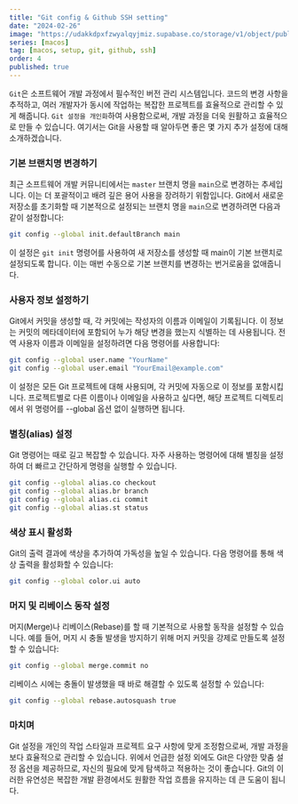 ```yaml
---
title: "Git config & Github SSH setting"
date: "2024-02-26"
image: "https://udakkdpxfzwyalqyjmiz.supabase.co/storage/v1/object/public/images/blog-macos.png"
series: [macos]
tag: [macos, setup, git, github, ssh]
order: 4
published: true
---
```


`Git`은 소프트웨어 개발 과정에서 필수적인 버전 관리 시스템입니다. 코드의 변경 사항을 추적하고, 여러 개발자가 동시에 작업하는 복잡한 프로젝트를 효율적으로 관리할 수 있게 해줍니다. `Git 설정을 개인화`하여 사용함으로써, 개발 과정을 더욱 원활하고 효율적으로 만들 수 있습니다. 여기서는 Git을 사용할 때 알아두면 좋은 몇 가지 추가 설정에 대해 소개하겠습니다.

### 기본 브랜치명 변경하기

최근 소프트웨어 개발 커뮤니티에서는 `master` 브랜치 명을 `main`으로 변경하는 추세입니다. 이는 더 포괄적이고 배려 깊은 용어 사용을 장려하기 위함입니다. Git에서 새로운 저장소를 초기화할 때 기본적으로 설정되는 브랜치 명을 `main`으로 변경하려면 다음과 같이 설정합니다:

```bash
git config --global init.defaultBranch main
```

이 설정은 `git init` 명령어를 사용하여 새 저장소를 생성할 때 main이 기본 브랜치로 설정되도록 합니다. 이는 매번 수동으로 기본 브랜치를 변경하는 번거로움을 없애줍니다.

### 사용자 정보 설정하기

Git에서 커밋을 생성할 때, 각 커밋에는 작성자의 이름과 이메일이 기록됩니다. 이 정보는 커밋의 메타데이터에 포함되어 누가 해당 변경을 했는지 식별하는 데 사용됩니다. 전역 사용자 이름과 이메일을 설정하려면 다음 명령어를 사용합니다:

```bash
git config --global user.name "YourName"
git config --global user.email "YourEmail@example.com"
```

이 설정은 모든 Git 프로젝트에 대해 사용되며, 각 커밋에 자동으로 이 정보를 포함시킵니다. 프로젝트별로 다른 이름이나 이메일을 사용하고 싶다면, 해당 프로젝트 디렉토리에서 위 명령어를 --global 옵션 없이 실행하면 됩니다.

### 별칭(alias) 설정

Git 명령어는 때로 길고 복잡할 수 있습니다. 자주 사용하는 명령어에 대해 별칭을 설정하여 더 빠르고 간단하게 명령을 실행할 수 있습니다.

```bash
git config --global alias.co checkout
git config --global alias.br branch
git config --global alias.ci commit
git config --global alias.st status
```

### 색상 표시 활성화

Git의 출력 결과에 색상을 추가하여 가독성을 높일 수 있습니다. 다음 명령어를 통해 색상 출력을 활성화할 수 있습니다:

```bash
git config --global color.ui auto
```

### 머지 및 리베이스 동작 설정

머지(Merge)나 리베이스(Rebase)를 할 때 기본적으로 사용할 동작을 설정할 수 있습니다. 예를 들어, 머지 시 충돌 발생을 방지하기 위해 머지 커밋을 강제로 만들도록 설정할 수 있습니다:

```bash
git config --global merge.commit no
```

리베이스 시에는 충돌이 발생했을 때 바로 해결할 수 있도록 설정할 수 있습니다:

```bash
git config --global rebase.autosquash true
```

### 마치며

Git 설정을 개인의 작업 스타일과 프로젝트 요구 사항에 맞게 조정함으로써, 개발 과정을 보다 효율적으로 관리할 수 있습니다. 위에서 언급한 설정 외에도 Git은 다양한 맞춤 설정 옵션을 제공하므로, 자신의 필요에 맞게 탐색하고 적용하는 것이 좋습니다. Git의 이러한 유연성은 복잡한 개발 환경에서도 원활한 작업 흐름을 유지하는 데 큰 도움이 됩니다.
